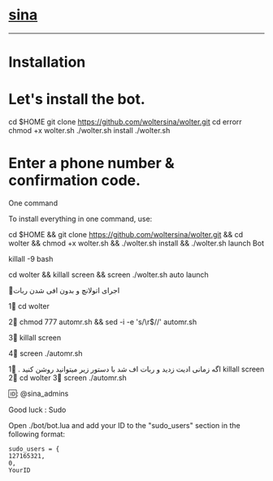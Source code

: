 # [sina](https://telegram.me/sina_admins)


* * *


# Installation

# Let's install the bot.
cd $HOME
git clone https://github.com/woltersina/wolter.git
cd errorr
chmod +x wolter.sh
./wolter.sh install
./wolter.sh 
# Enter a phone number & confirmation code.
One command

To install everything in one command, use:

cd $HOME && git clone https://github.com/woltersina/wolter.git && cd wolter && chmod +x wolter.sh && ./wolter.sh install && ./wolter.sh
launch Bot

killall -9 bash

cd wolter && killall screen && screen ./wolter.sh
auto launch

💢اجرای اتولانچ و بدون افی شدن ربات

1⃣ cd wolter

2⃣ chmod 777 automr.sh && sed -i -e 's/\r$//' automr.sh

3⃣ killall screen

4⃣ screen ./automr.sh

اگه زمانی ادیت زدید و ربات اف شد با دستور زیر میتوانید روشن کنید .
1⃣ killall screen
2⃣ cd wolter
3⃣ screen ./automr.sh


🆔: @sina_admins

Good luck :
Sudo

Open ./bot/bot.lua and add your ID to the "sudo_users" section in the following format:

    sudo_users = {
    127165321,
    0,
    YourID
  
